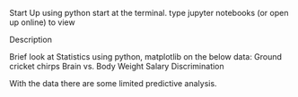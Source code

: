 Start Up
using python start at the terminal.  type jupyter notebooks (or open up online) to view

Description

Brief look at Statistics using python, matplotlib  on the below data:
Ground cricket chirps
Brain vs. Body Weight
Salary Discrimination

With the data there are some limited predictive analysis.
